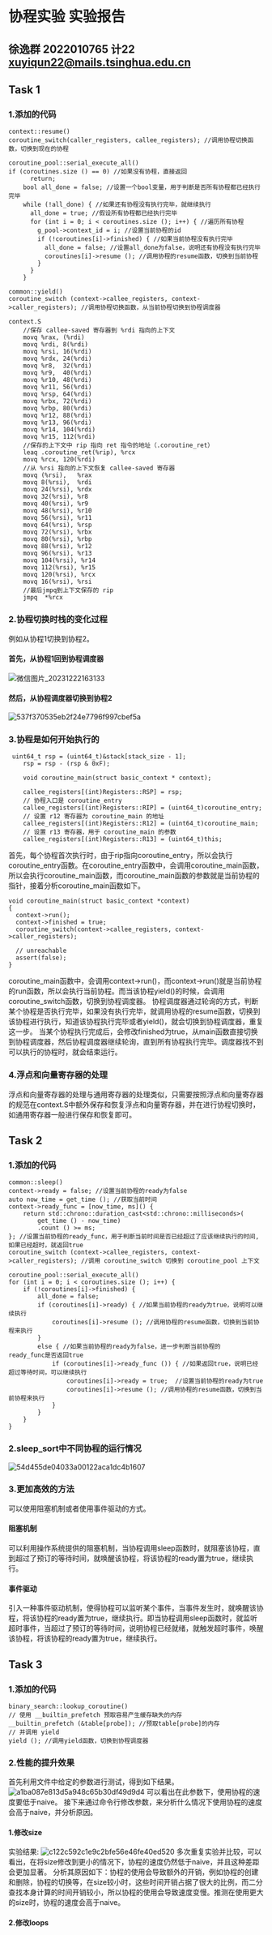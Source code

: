 # 协程实验 实验报告
## 徐逸群 2022010765 计22 xuyiqun22@mails.tsinghua.edu.cn
## Task 1
### 1.添加的代码
```
context::resume()
coroutine_switch(caller_registers, callee_registers); //调用协程切换函数，切换到现在的协程
```
```
coroutine_pool::serial_execute_all()
if (coroutines.size () == 0) //如果没有协程，直接返回
      return;
    bool all_done = false; //设置一个bool变量，用于判断是否所有协程都已经执行完毕
    while (!all_done) { //如果还有协程没有执行完毕，就继续执行
      all_done = true; //假设所有协程都已经执行完毕
      for (int i = 0; i < coroutines.size (); i++) { //遍历所有协程
        g_pool->context_id = i; //设置当前协程的id
        if (!coroutines[i]->finished) { //如果当前协程没有执行完毕
          all_done = false; //设置all_done为false，说明还有协程没有执行完毕
          coroutines[i]->resume (); //调用协程的resume函数，切换到当前协程
        }
      }
    }
```
```
common::yield()
coroutine_switch (context->callee_registers, context->caller_registers); //调用协程切换函数，从当前协程切换到协程调度器  
```

```
context.S
    //保存 callee-saved 寄存器到 %rdi 指向的上下文
    movq %rax, (%rdi)
    movq %rdi, 8(%rdi)
    movq %rsi, 16(%rdi)
    movq %rdx, 24(%rdi)
    movq %r8,  32(%rdi)
    movq %r9,  40(%rdi)
    movq %r10, 48(%rdi)
    movq %r11, 56(%rdi)
    movq %rsp, 64(%rdi)
    movq %rbx, 72(%rdi)
    movq %rbp, 80(%rdi)
    movq %r12, 88(%rdi)
    movq %r13, 96(%rdi)
    movq %r14, 104(%rdi)
    movq %r15, 112(%rdi)
    //保存的上下文中 rip 指向 ret 指令的地址（.coroutine_ret）
    leaq .coroutine_ret(%rip), %rcx
    movq %rcx, 120(%rdi)
    //从 %rsi 指向的上下文恢复 callee-saved 寄存器
    movq (%rsi),   %rax
    movq 8(%rsi),  %rdi
    movq 24(%rsi), %rdx
    movq 32(%rsi), %r8
    movq 40(%rsi), %r9
    movq 48(%rsi), %r10
    movq 56(%rsi), %r11
    movq 64(%rsi), %rsp
    movq 72(%rsi), %rbx
    movq 80(%rsi), %rbp
    movq 88(%rsi), %r12
    movq 96(%rsi), %r13
    movq 104(%rsi), %r14
    movq 112(%rsi), %r15
    movq 120(%rsi), %rcx
    movq 16(%rsi), %rsi
    //最后jmpq到上下文保存的 rip
    jmpq  *%rcx
```


### 2.协程切换时栈的变化过程
例如从协程1切换到协程2。
#### 首先，从协程1回到协程调度器
![微信图片_20231222163133](https://picdm.sunbangyan.cn/2023/12/22/857206b1a8389f29e148278cabca86aa.jpeg)
#### 然后，从协程调度器切换到协程2
![537f370535eb2f24e7796f997cbef5a](https://picdl.sunbangyan.cn/2023/12/22/0d5c645925d8b7ec28afb384152e0faf.jpeg)

### 3.协程是如何开始执行的
```
 uint64_t rsp = (uint64_t)&stack[stack_size - 1];
    rsp = rsp - (rsp & 0xF);

    void coroutine_main(struct basic_context * context);

    callee_registers[(int)Registers::RSP] = rsp;
    // 协程入口是 coroutine_entry
    callee_registers[(int)Registers::RIP] = (uint64_t)coroutine_entry;
    // 设置 r12 寄存器为 coroutine_main 的地址
    callee_registers[(int)Registers::R12] = (uint64_t)coroutine_main;
    // 设置 r13 寄存器，用于 coroutine_main 的参数
    callee_registers[(int)Registers::R13] = (uint64_t)this;
```
首先，每个协程首次执行时，由于rip指向coroutine_entry，所以会执行coroutine_entry函数。在coroutine_entry函数中，会调用coroutine_main函数，所以会执行coroutine_main函数，而coroutine_main函数的参数就是当前协程的指针，接着分析coroutine_main函数如下。
```
void coroutine_main(struct basic_context *context)
{
  context->run();
  context->finished = true;
  coroutine_switch(context->callee_registers, context->caller_registers);

  // unreachable
  assert(false);
}
```
coroutine_main函数中，会调用context->run()，而context->run()就是当前协程的run函数，所以会执行当前协程。而当该协程yield()的时候，会调用coroutine_switch函数，切换到协程调度器。
协程调度器通过轮询的方式，判断某个协程是否执行完毕，如果没有执行完毕，就调用协程的resume函数，切换到该协程进行执行，知道该协程执行完毕或者yield()，就会切换到协程调度器，重复这一步。
当某个协程执行完成后，会修改finished为true，从main函数直接切换到协程调度器，然后协程调度器继续轮询，直到所有协程执行完毕。调度器找不到可以执行的协程时，就会结束运行。



### 4.浮点和向量寄存器的处理
浮点和向量寄存器的处理与通用寄存器的处理类似，只需要按照浮点和向量寄存器的规范在context.S中额外保存和恢复浮点和向量寄存器，并在进行协程切换时，如通用寄存器一般进行保存和恢复即可。



## Task 2
### 1.添加的代码
```
common::sleep()
context->ready = false; //设置当前协程的ready为false
auto now_time = get_time (); //获取当前时间
context->ready_func = [now_time, ms]() {
    return std::chrono::duration_cast<std::chrono::milliseconds>(
        get_time () - now_time)
        .count () >= ms;
}; //设置当前协程的ready_func，用于判断当前时间是否已经超过了应该继续执行的时间,如果已经超时，就返回true
coroutine_switch (context->callee_registers, context->caller_registers); //调用 coroutine_switch 切换到 coroutine_pool 上下文
```
```
coroutine_pool::serial_execute_all()
for (int i = 0; i < coroutines.size (); i++) {
    if (!coroutines[i]->finished) { 
        all_done = false;
        if (coroutines[i]->ready) { //如果当前协程的ready为true，说明可以继续执行
            coroutines[i]->resume (); //调用协程的resume函数，切换到当前协程来执行
        }
        else { //如果当前协程的ready为false，进一步判断当前协程的   ready_func是否返回true
            if (coroutines[i]->ready_func ()) { //如果返回true，说明已经超过等待时间，可以继续执行
                coroutines[i]->ready = true;  //设置当前协程的ready为true
                coroutines[i]->resume (); //调用协程的resume函数，切换到当前协程来执行
            }
        }
    }
}
```

### 2.sleep_sort中不同协程的运行情况
![54d455de04033a00122aca1dc4b1607](https://picdl.sunbangyan.cn/2023/12/22/5e31d01613ac733b6ed6e29f3499067d.jpeg)

### 3.更加高效的方法
可以使用阻塞机制或者使用事件驱动的方式。
#### 阻塞机制
可以利用操作系统提供的阻塞机制，当协程调用sleep函数时，就阻塞该协程，直到超过了预订的等待时间，就唤醒该协程，将该协程的ready置为true，继续执行。
#### 事件驱动
引入一种事件驱动机制，使得协程可以监听某个事件，当事件发生时，就唤醒该协程，将该协程的ready置为true，继续执行。即当协程调用sleep函数时，就监听超时事件，当超过了预订的等待时间，说明协程已经就绪，就触发超时事件，唤醒该协程，将该协程的ready置为true，继续执行。


## Task 3
### 1.添加的代码
```
binary_search::lookup_coroutine()
// 使用 __builtin_prefetch 预取容易产生缓存缺失的内存
__builtin_prefetch (&table[probe]); //预取table[probe]的内存
// 并调用 yield
yield (); //调用yield函数，切换到协程调度器
```

### 2.性能的提升效果
首先利用文件中给定的参数进行测试，得到如下结果。
![a1ba087e813d5a948c65b30df49d9d4](https://picdl.sunbangyan.cn/2023/12/22/702b67ba5dafb6f87268779c75e5c7a2.jpeg)
可以看出在此参数下，使用协程的速度要低于naive。
接下来通过命令行修改参数，来分析什么情况下使用协程的速度会高于naive，并分析原因。
#### 1.修改size
实验结果:
![c122c592c1e9c2bfe56e46fe40ed520](https://picss.sunbangyan.cn/2023/12/22/e8eab4e17b36eb2f9d48fc206accb654.jpeg)
多次重复实验并比较，可以看出，在将size修改到更小的情况下，协程的速度仍然低于naive，并且这种差距会更加显著。
分析其原因如下：协程的使用会导致额外的开销，例如协程的创建和删除，协程的切换等，在size较小时，这些时间开销占据了很大的比例，而二分查找本身计算的时间开销较小，所以协程的使用会导致速度变慢。推测在使用更大的size时，协程的速度会高于naive。
#### 2.修改loops
